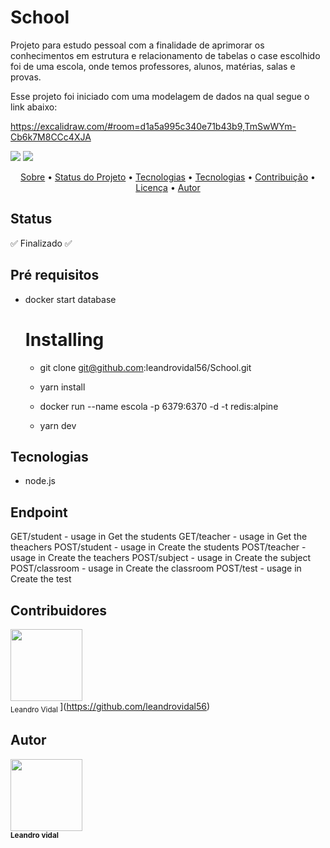 # School
Projeto para estudo pessoal com a finalidade de aprimorar os conhecimentos em estrutura e relacionamento de tabelas o case escolhido foi de uma escola,
onde temos professores, alunos, matérias, salas e provas.

Esse projeto foi iniciado com uma modelagem de dados na qual segue o link abaixo:

https://excalidraw.com/#room=d1a5a995c340e71b43b9,TmSwWYm-Cb6k7M8CCc4XJA

<img src="https://img.shields.io/github/issues/leandrovidal56/School" >
<img src="https://img.shields.io/github/stars/leandrovidal56/School" >

<p align="center">
 <a href="#objetivo">Sobre</a> •
 <a href="##Status">Status do Projeto</a> •
 <a href="##Pré Requisitos">Tecnologias</a> •
 <a href="#tecnologias">Tecnologias</a> •
 <a href="#contribuicao">Contribuição</a> •
 <a href="#licenc-a">Licença</a> •
 <a href="#autor">Autor</a>
</p>

## Status
  ✅   Finalizado  ✅

## Pré requisitos
- docker start database

  # Installing
  - git clone git@github.com:leandrovidal56/School.git

  - yarn install

  - docker run --name escola -p 6379:6370 -d -t redis:alpine

  - yarn dev

## Tecnologias
- node.js


## Endpoint

GET/student - usage in Get the students
GET/teacher - usage in Get the theachers
POST/student - usage in Create the students
POST/teacher - usage in Create the teachers
POST/subject - usage in Create the subject
POST/classroom - usage in Create the classroom
POST/test - usage in Create the test


## Contribuidores
<img src="https://avatars0.githubusercontent.com/u/39813875?s=460&v=4" width=115 > <br> <sub> Leandro Vidal </sub>](https://github.com/leandrovidal56)


## Autor
<img src="https://avatars0.githubusercontent.com/u/39813875?s=460&v=4" width=115 >
<br />
<sub><b>Leandro vidal</b></sub></a>


